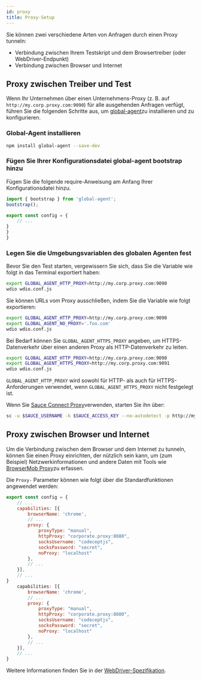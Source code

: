 ```yaml
---
id: proxy
title: Proxy-Setup
---
```


Sie können zwei verschiedene Arten von Anfragen durch einen Proxy tunneln:

- Verbindung zwischen Ihrem Testskript und dem Browsertreiber (oder WebDriver-Endpunkt)
- Verbindung zwischen Browser und Internet

## Proxy zwischen Treiber und Test

Wenn Ihr Unternehmen über einen Unternehmens-Proxy (z. B. auf `http://my.corp.proxy.com:9090`) für alle ausgehenden Anfragen verfügt, führen Sie die folgenden Schritte aus, um [global-agent](https://github.com/gajus/global-agent)zu installieren und zu konfigurieren.

### Global-Agent installieren

```bash npm2yarn
npm install global-agent --save-dev
```

### Fügen Sie Ihrer Konfigurationsdatei global-agent bootstrap hinzu

Fügen Sie die folgende require-Anweisung am Anfang Ihrer Konfigurationsdatei hinzu.

```js title="wdio.conf.js"
import { bootstrap } from 'global-agent';
bootstrap();

export const config = {
    // ...
}
}
}
```

### Legen Sie die Umgebungsvariablen des globalen Agenten fest

Bevor Sie den Test starten, vergewissern Sie sich, dass Sie die Variable wie folgt in das Terminal exportiert haben:

```sh
export GLOBAL_AGENT_HTTP_PROXY=http://my.corp.proxy.com:9090
wdio wdio.conf.js
```

Sie können URLs vom Proxy ausschließen, indem Sie die Variable wie folgt exportieren:

```sh
export GLOBAL_AGENT_HTTP_PROXY=http://my.corp.proxy.com:9090
export GLOBAL_AGENT_NO_PROXY='.foo.com'
wdio wdio.conf.js
```

Bei Bedarf können Sie `GLOBAL_AGENT_HTTPS_PROXY` angeben, um HTTPS-Datenverkehr über einen anderen Proxy als HTTP-Datenverkehr zu leiten.

```sh
export GLOBAL_AGENT_HTTP_PROXY=http://my.corp.proxy.com:9090
export GLOBAL_AGENT_HTTPS_PROXY=http://my.corp.proxy.com:9091
wdio wdio.conf.js
```

`GLOBAL_AGENT_HTTP_PROXY` wird sowohl für HTTP- als auch für HTTPS-Anforderungen verwendet, wenn `GLOBAL_AGENT_HTTPS_PROXY` nicht festgelegt ist.

Wenn Sie [Sauce Connect Proxy](https://wiki.saucelabs.com/display/DOCS/Sauce+Connect+Proxy)verwenden, starten Sie ihn über:

```sh
sc -u $SAUCE_USERNAME -k $SAUCE_ACCESS_KEY --no-autodetect -p http://my.corp.proxy.com:9090
```

## Proxy zwischen Browser und Internet

Um die Verbindung zwischen dem Browser und dem Internet zu tunneln, können Sie einen Proxy einrichten, der nützlich sein kann, um (zum Beispiel) Netzwerkinformationen und andere Daten mit Tools wie [BrowserMob Proxy](https://github.com/lightbody/browsermob-proxy)zu erfassen.

Die `Proxy-` Parameter können wie folgt über die Standardfunktionen angewendet werden:

```js title="wdio.conf.js"
export const config = {
    // ...
    capabilities: [{
        browserName: 'chrome',
        // ...
        proxy: {
            proxyType: "manual",
            httpProxy: "corporate.proxy:8080",
            socksUsername: "codeceptjs",
            socksPassword: "secret",
            noProxy: "localhost"
        },
        // ...
    }],
    // ...
}
    capabilities: [{
        browserName: 'chrome',
        // ...
        proxy: {
            proxyType: "manual",
            httpProxy: "corporate.proxy:8080",
            socksUsername: "codeceptjs",
            socksPassword: "secret",
            noProxy: "localhost"
        },
        // ...
    }],
    // ...
}
```

Weitere Informationen finden Sie in der [WebDriver-Spezifikation](https://w3c.github.io/webdriver/#proxy).
